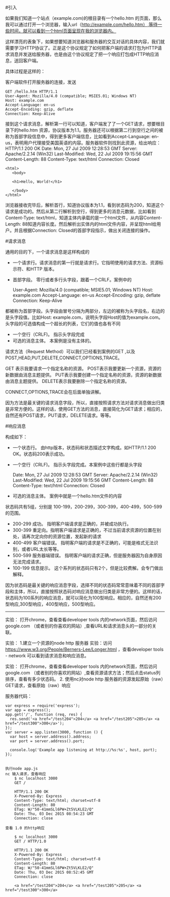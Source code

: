 #引入

如果我们知道一个站点（example.com)的根目录有一个hello.htm 的页面，那么我可以通过打开一个浏览器，输入url（http://example.com/hello.htm）,等待一些时间，就可以看到一个html页面呈现在我的浏览器内。

这样漂亮的表象下，如果想要知道浏览器和服务器的交互对话的具体内容，我们就需要学习HTTP协议了。正是这个协议规定了如何把客户端的请求打包为HTTP请求消息并发送给服务器，也是由这个协议规定了把一个响应打包成HTTP响应消息，送回客户端。

具体过程是这样的：

客户端软件打开服务器的连接，发送

    GET /hello.htm HTTP/1.1
    User-Agent: Mozilla/4.0 (compatible; MSIE5.01; Windows NT)
    Host: example.com
    Accept-Language: en-us
    Accept-Encoding: gzip, deflate
    Connection: Keep-Alive

接到这个请求消息，解析第一行可以知道，客户端发了了一个GET请求，想要根目录下的hello.htm 资源，协议版本为1.1。服务器还可以根据第二行到空行之间的被称为首部字段信息中，得到更多客户端信息，比如看到Accept-Language: en-us，表明用户代理接受美国英语的内容。服务器软件则找到此资源，给出响应：
    HTTP/1.1 200 OK
    Date: Mon, 27 Jul 2009 12:28:53 GMT
    Server: Apache/2.2.14 (Win32)
    Last-Modified: Wed, 22 Jul 2009 19:15:56 GMT
    Content-Length: 88
    Content-Type: text/html
    Connection: Closed

    <html>
       <body>

       <h1>Hello, World!</h1>

       </body>
    </html>

浏览器接收完毕后，解析首行，知道协议版本为1.1，看到状态码为200，知道这个请求是成功的。然后从第二行解析到空行，得到更多的消息元数据，比如看到Content-Type: text/html，知道主体内承载的是一个html文件，从内容Content-Length: 88知道内容长度。然后解析出实体内的html文件内容，并呈现html给用户。并且根据Connection: Closed的首部字段指示，做出关闭连接的操作。


#请求消息

通用的目的下，一个请求消息是这样构成的

- 一个请求行。请求消息的第一行就是请求行。它指明使用的请求方法、资源标示符、和HTTP 版本。
- 首部字段。
零行或者多行头字段，跟着一个CRLF。案例中的

    User-Agent: Mozilla/4.0 (compatible; MSIE5.01; Windows NT)
    Host: example.com
    Accept-Language: en-us
    Accept-Encoding: gzip, deflate
    Connection: Keep-Alive

都被称为首部字段。头字段由冒号分隔为两部分，左边的被称为头字段名，右边的是头字段值。比如Host: example.com，说明头字段Host的值为example.com。头字段的可选值构成一个超长的列表，它们的值也各有不同
- 一个空行（CRLF)。
指示头字段完成
- 可选的消息主体。
本案例是没有主体的。

请求方法（Request Method）可以我们已经看到案例的GET ,以及POST,HEAD,PUT,DELETE,CONNECT,OPTIONS,TRACE。

GET 表示我要请求一个指定名称的资源。
POST表示我要更新一个资源，资源的新数据由消息主题提供。
PUT表示我要创建一个指定名称的资源，资源的新数据由消息主题提供。
DELETE表示我要删除一个指定名称的资源。

CONNECT,OPTIONS,TRACE会在后面单独讲解。

因为方法是最关键的请求消息字段，所以，直接按照请求方法对请求消息做出归类是非常方便的。这样的话，使用GET方法的消息，直接简化为GET请求；相应的，自然还有POST请求，PUT请求，DELETE请求。等等。

#响应消息

构成如下：

- 一个状态行。
 由http版本，状态码和状态描述文字构成。如HTTP/1.1 200 OK。状态码200表示成功。
- 一个空行（CRLF)。
指示头字段完成。本案例中这些行都是头字段

  Date: Mon, 27 Jul 2009 12:28:53 GMT
  Server: Apache/2.2.14 (Win32)
  Last-Modified: Wed, 22 Jul 2009 19:15:56 GMT
  Content-Length: 88
  Content-Type: text/html
  Connection: Closed

- 可选的消息主体。
案例中就是一个hello.htm文件的内容
 
状态码共有5组，分别是 100-199，200-299，300-399，400-499，500-599的范围。

- 200-299 成功。
指明客户端请求是正确的，并被成功执行。
- 300-399  重定向。指明客户端请求是正确的，不过当前请求资源的位置在别处，请再次定向你的资源位置，发起新的请求
- 400-499 客户端错误。
指明客户端的请求是不正确的，可能是格式无法识别，或者URL太长等等。
- 500-599 服务器端错误。
指明客户端的请求正确，但是服务器因为自身原因无法完成请求。
- 100-199 信息提示。
这个系列的状态码只有2个，但是比较费解。会专门做出解释。

因为状态码是最关键的响应消息字段，选择不同的状态码常常意味着不同的首部字段和主体，所以，直接按照状态码对响应消息做出归类是非常方便的。这样的话，状态码为100系列的响应消息，就可以简化为100型响应。相应的，自然还有200型响应,300型响应，400型响应，500型响应。


-----------------
实验： 打开chrome，查看查看developer tools 内的network页面，然后访问google.com （或者别的你喜欢的网站）,查看URL和请求消息头的一部分的关联。


实验：
1.建立一个资源的node http 服务器
实验：访问 https://www.w3.org/People/Berners-Lee/Longer.html ，查看developer tools - network 可以看到请求消息和响应消息。

实验： 打开chrome，查看查看developer tools 内的network页面，然后访问google.com （或者别的你喜欢的网站）,查看资源请求方法；然后点击status列排序，查看有多少状态码。
2. 使用nc对node http 服务器的资源发起原始（raw）GET请求，查看原始（raw）响应

服务器代码：

    var express = require('express');
    var app = express();
    app.get('/', function (req, res) {
      res.send('<a href="/test204">204</a> <a href="/test205">205</a> <a href="/test300">300</a>');
    });
    var server = app.listen(3000, function () {
      var host = server.address().address;
      var port = server.address().port;

      console.log('Example app listening at http://%s:%s', host, port);
    });
```

执行node app.js
nc 输入请求，查看响应
    $ nc localhost 3000
    GET /

    HTTP/1.1 200 OK
    X-Powered-By: Express
    Content-Type: text/html; charset=utf-8
    Content-Length: 80
    ETag: W/"50-41mmSLl6PW+Zt5VLKLE2/Q"
    Date: Thu, 03 Dec 2015 08:54:23 GMT
    Connection: close

查看 1.0 的http响应

    $ nc localhost 3000
    GET / HTTP/1.0

    HTTP/1.1 200 OK
    X-Powered-By: Express
    Content-Type: text/html; charset=utf-8
    Content-Length: 80
    ETag: W/"50-41mmSLl6PW+Zt5VLKLE2/Q"
    Date: Thu, 03 Dec 2015 08:52:45 GMT
    Connection: close

    <a href="/test204">204</a> <a href="/test205">205</a> <a href="/test300">300</a>
